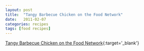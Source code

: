 ```yaml
---
layout: post
title:  "Tangy Barbecue Chicken on the Food Network"
date:   2011-02-07
categories: recipes
tags: [food recipes]
---
```

[Tangy Barbecue Chicken on the Food Network](http://www.foodnetwork.com/recipes/food-network-kitchens/tangy-barbecue-chicken-recipe.html?soc=share){:target='_blank'}
